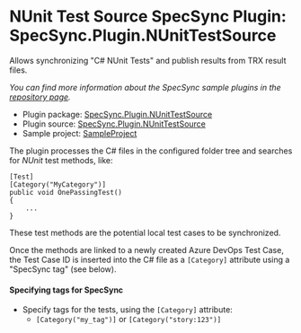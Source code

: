 # NUnit Test Source SpecSync Plugin: SpecSync.Plugin.NUnitTestSource

Allows synchronizing "C# NUnit Tests" and publish results from TRX result files.

*You can find more information about the SpecSync sample plugins in the [repository page](https://github.com/specsolutions/specsync-sample-plugins#readme).*

* Plugin package: [SpecSync.Plugin.NUnitTestSource](https://www.nuget.org/packages/SpecSync.Plugin.NUnitTestSource)
* Plugin source: [SpecSync.Plugin.NUnitTestSource](SpecSync.Plugin.NUnitTestSource)
* Sample project: [SampleProject](SampleProject)

The plugin processes the C# files in the configured folder tree and searches for *NUnit* test methods, like:

```
[Test]
[Category("MyCategory")]
public void OnePassingTest()
{
    ...
}
```

These test methods are the potential local test cases to be synchronized. 

Once the methods are linked to a newly created Azure DevOps Test Case, the Test Case ID is inserted into the 
C# file as a `[Category]` attribute using a "SpecSync tag" (see below).


#### Specifying tags for SpecSync

* Specify tags for the tests, using the `[Category]` attribute:
    * `[Category("my_tag")]` or `[Category("story:123")]`


